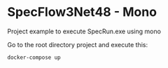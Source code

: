 # SpecFlow3Net48 - Mono
Project example to execute SpecRun.exe using mono


Go to the root directory project and execute this:
```sh
docker-compose up
```
